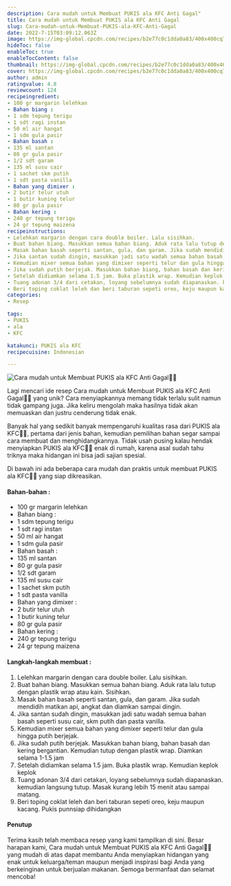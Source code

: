 ```yaml
---
description: Cara mudah untuk Membuat PUKIS ala KFC Anti Gagal"
title: Cara mudah untuk Membuat PUKIS ala KFC Anti Gagal
slug: Cara-mudah-untuk-Membuat-PUKIS-ala-KFC-Anti-Gagal
date: 2022-7-15T03:09:12.063Z
image: https://img-global.cpcdn.com/recipes/b2e77c0c1dda0a83/400x400cq70/photo.jpg
hideToc: false
enableToc: true
enableTocContent: false
thumbnail: https://img-global.cpcdn.com/recipes/b2e77c0c1dda0a83/400x400cq70/photo.jpg
cover: https://img-global.cpcdn.com/recipes/b2e77c0c1dda0a83/400x400cq70/photo.jpg
author: admin
ratingvalue: 4.8
reviewcount: 124
recipeingredient:
- 100 gr margarin lelehkan
- Bahan biang :
- 1 sdm tepung terigu
- 1 sdt ragi instan
- 50 ml air hangat
- 1 sdm gula pasir
- Bahan basah :
- 135 ml santan
- 80 gr gula pasir
- 1/2 sdt garam
- 135 ml susu cair
- 1 sachet skm putih
- 1 sdt pasta vanilla
- Bahan yang dimixer :
- 2 butir telur utuh
- 1 butir kuning telur
- 80 gr gula pasir
- Bahan kering :
- 240 gr tepung terigu
- 24 gr tepung maizena
recipeinstructions:
- Lelehkan margarin dengan cara double boiler. Lalu sisihkan.
- Buat bahan biang. Masukkan semua bahan biang. Aduk rata lalu tutup dengan plastik wrap atau kain. Sisihkan.
- Masak bahan basah seperti santan, gula, dan garam. Jika sudah mendidih matikan api, angkat dan diamkan sampai dingin.
- Jika santan sudah dingin, masukkan jadi satu wadah semua bahan basah seperti susu cair, skm putih dan pasta vanilla.
- Kemudian mixer semua bahan yang dimixer seperti telur dan gula hingga putih berjejak.
- Jika sudah putih berjejak. Masukkan bahan biang, bahan basah dan kering bergantian. Kemudian tutup dengan plastik wrap. Diamkan selama 1-1.5 jam
- Setelah didiamkan selama 1.5 jam. Buka plastik wrap. Kemudian keplok keplok
- Tuang adonan 3/4 dari cetakan, loyang sebelumnya sudah diapanaskan. kemudian langsung tutup. Masak kurang lebih 15 menit atau sampai matang.
- Beri toping coklat leleh dan beri taburan sepeti oreo, keju maupun kacang. Pukis punnsiap dihidangkan
categories:
- Resep

tags:
- PUKIS
- ala
- KFC

katakunci: PUKIS ala KFC
recipecuisine: Indonesian

---
```


![Cara mudah untuk Membuat PUKIS ala KFC Anti Gagal👩‍🍳](https://img-global.cpcdn.com/recipes/b2e77c0c1dda0a83/400x400cq70/photo.jpg)

Lagi mencari ide resep Cara mudah untuk Membuat PUKIS ala KFC Anti Gagal👩‍🍳 yang unik? Cara menyiapkannya memang tidak terlalu sulit namun tidak gampang juga. Jika keliru mengolah maka hasilnya tidak akan memuaskan dan justru cenderung tidak enak.

Banyak hal yang sedikit banyak mempengaruhi kualitas rasa dari PUKIS ala KFC👩‍🍳, pertama dari jenis bahan, kemudian pemilihan bahan segar sampai cara membuat dan menghidangkannya. Tidak usah pusing kalau hendak menyiapkan PUKIS ala KFC👩‍🍳 enak di rumah, karena asal sudah tahu triknya maka hidangan ini bisa jadi sajian spesial.

Di bawah ini ada beberapa cara mudah dan praktis untuk membuat PUKIS ala KFC👩‍🍳 yang siap dikreasikan.

<!--inarticleads1-->

#### Bahan-bahan :

- 100 gr margarin lelehkan
- Bahan biang :
- 1 sdm tepung terigu
- 1 sdt ragi instan
- 50 ml air hangat
- 1 sdm gula pasir
- Bahan basah :
- 135 ml santan
- 80 gr gula pasir
- 1/2 sdt garam
- 135 ml susu cair
- 1 sachet skm putih
- 1 sdt pasta vanilla
- Bahan yang dimixer :
- 2 butir telur utuh
- 1 butir kuning telur
- 80 gr gula pasir
- Bahan kering :
- 240 gr tepung terigu
- 24 gr tepung maizena

<!--inarticleads2-->

#### Langkah-langkah membuat :

1. Lelehkan margarin dengan cara double boiler. Lalu sisihkan.
1. Buat bahan biang. Masukkan semua bahan biang. Aduk rata lalu tutup dengan plastik wrap atau kain. Sisihkan.
1. Masak bahan basah seperti santan, gula, dan garam. Jika sudah mendidih matikan api, angkat dan diamkan sampai dingin.
1. Jika santan sudah dingin, masukkan jadi satu wadah semua bahan basah seperti susu cair, skm putih dan pasta vanilla.
1. Kemudian mixer semua bahan yang dimixer seperti telur dan gula hingga putih berjejak.
1. Jika sudah putih berjejak. Masukkan bahan biang, bahan basah dan kering bergantian. Kemudian tutup dengan plastik wrap. Diamkan selama 1-1.5 jam
1. Setelah didiamkan selama 1.5 jam. Buka plastik wrap. Kemudian keplok keplok
1. Tuang adonan 3/4 dari cetakan, loyang sebelumnya sudah diapanaskan. kemudian langsung tutup. Masak kurang lebih 15 menit atau sampai matang.
1. Beri toping coklat leleh dan beri taburan sepeti oreo, keju maupun kacang. Pukis punnsiap dihidangkan

#### Penutup

Terima kasih telah membaca resep yang kami tampilkan di sini. Besar harapan kami, Cara mudah untuk Membuat PUKIS ala KFC Anti Gagal👩‍🍳 yang mudah di atas dapat membantu Anda menyiapkan hidangan yang enak untuk keluarga/teman maupun menjadi inspirasi bagi Anda yang berkeinginan untuk berjualan makanan. Semoga bermanfaat dan selamat mencoba!
